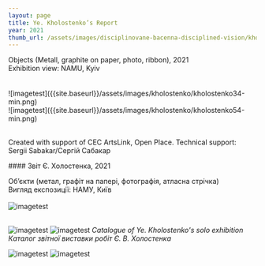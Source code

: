 ```yaml
---
layout: page
title: Ye. Kholostenko’s Report
year: 2021
thumb_url: /assets/images/disciplinovane-bacenna-disciplined-vision/kholostenko_web.jpg
---
```


<section markdown="1" class="EN">
Objects (Metall, graphite on paper, photo, ribbon), 2021 <br>
Exhibition view: NAMU, Kyiv <br>
<br>
<br>
![imagetest]({{site.baseurl}}/assets/images/kholostenko/kholostenko34-min.png)
<br>
![imagetest]({{site.baseurl}}/assets/images/kholostenko/kholostenko54-min.png)

<br>
<br>

Created with support of CEC ArtsLink, Open Place.
Technical support: Sergii Sabakar/Сергій Сабакар
</section>

<section markdown="1" class="UKR">
#### Звіт Є. Холостенка, 2021

Об’єкти (метал, графіт на папері, фотографія, атласна стрічка) <br>
Вигляд експозиції: НАМУ, Київ
<br>
<br>
![imagetest]({{site.baseurl}}/assets/images/kholostenko/kholostenko09-min.png)
<br><br>

![imagetest]({{site.baseurl}}/assets/images/kholostenko/kholostenko18-min.png)
![imagetest]({{site.baseurl}}/assets/images/kholostenko/kholostenko-catalog1.png)
*Catalogue of Ye. Kholostenko's solo exhibition*  
*Каталог звітної виставки робіт Є. В. Холостенка*

![imagetest]({{site.baseurl}}/assets/images/kholostenko/kholostenko44-min.png#50)
![imagetest]({{site.baseurl}}/assets/images/kholostenko/kholostenko-catalog.jpg#50)

</section>